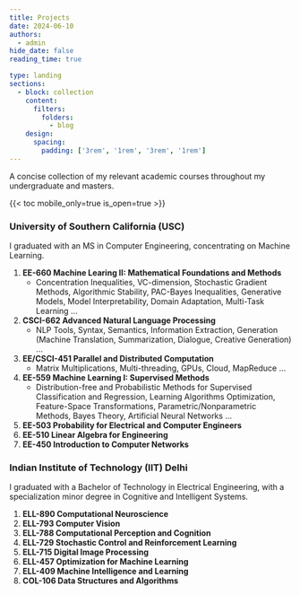 ```yaml
---
title: Projects
date: 2024-06-10
authors:
  - admin
hide_date: false
reading_time: true

type: landing
sections:
  - block: collection
    content:
      filters:
        folders:
          - blog
    design:
      spacing:
        padding: ['3rem', '1rem', '3rem', '1rem']
---
```


A concise collection of my relevant academic courses throughout my undergraduate and masters.

{{< toc mobile_only=true is_open=true >}}

### University of Southern California (USC)

I graduated with an MS in Computer Engineering, concentrating on Machine Learning.

1. **EE-660 Machine Learing II: Mathematical Foundations and Methods**
    - Concentration Inequalities, VC-dimension, Stochastic Gradient Methods, Algorithmic Stability, PAC-Bayes Inequalities, Generative Models, Model Interpretability, Domain Adaptation, Multi-Task Learning ...
2. **CSCI-662 Advanced Natural Language Processing**
    - NLP Tools, Syntax, Semantics, Information Extraction, Generation (Machine Translation, Summarization, Dialogue, Creative Generation) ...
3. **EE/CSCI-451 Parallel and Distributed Computation**
    - Matrix Multiplications, Multi-threading, GPUs, Cloud, MapReduce ...
4. **EE-559 Machine Learning I: Supervised Methods**
    - Distribution-free and Probabilistic Methods for Supervised Classification and Regression, Learning Algorithms
    Optimization, Feature-Space Transformations, Parametric/Nonparametric Methods, Bayes Theory, Artificial Neural Networks ...
5. **EE-503 Probability for Electrical and Computer Engineers**
6. **EE-510 Linear Algebra for Engineering**
7. **EE-450 Introduction to Computer Networks**

### Indian Institute of Technology (IIT) Delhi

I graduated with a Bachelor of Technology in Electrical Engineering, with a specialization minor degree in Cognitive and Intelligent Systems.

1. **ELL-890 Computational Neuroscience**
2. **ELL-793 Computer Vision**
3. **ELL-788 Computational Perception and Cognition**
4. **ELL-729 Stochastic Control and Reinforcement Learning**
5. **ELL-715 Digital Image Processing**
6. **ELL-457 Optimization for Machine Learning**
7. **ELL-409 Machine Intelligence and Learning**
8. **COL-106 Data Structures and Algorithms**